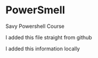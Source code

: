 # PowerSmell
Savy Powershell Course

I added this file straight from github

I added this information locally



